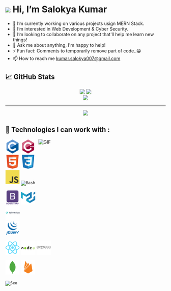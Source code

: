 # <img src="https://raw.githubusercontent.com/MartinHeinz/MartinHeinz/master/wave.gif" width="34px"> Hi, I’m Salokya Kumar
- 🔭 I’m currently working on various projects usign MERN Stack.
- 👀 I’m interested in Web Development & Cyber Security.
- 💞️ I’m looking to collaborate on any project that'll help me learn new things!
- 💬 Ask me about anything, I'm happy to help!
- ⚡ Fun fact: Comments to temporarily remove part of code..😁
- 📫 How to reach me kumar.salokya007@gmail.com

## &#x1f4c8; GitHub Stats

<div align="center">
  <img src="https://github-readme-stats.vercel.app/api?username=ksalokya&theme=chartreuse-dark&show_icons=true&hide_border=true" height="175px">
  <img src="https://github-readme-stats.vercel.app/api/top-langs/?username=ksalokya&langs_count=6&layout=compact&hide_border=true&theme=chartreuse-dark&show_icons=true&"            height="175px">
</div>

<div align="center">
    <img src="https://github-readme-streak-stats.herokuapp.com/?user=ksalokya&theme=tokyonight" width="60%">
</div>
<hr>

<div align="center">
    <img src="https://activity-graph.herokuapp.com/graph?username=ksalokya&theme=react-dark&hide_border=true&area=true">
</div>

## 🔧 Technologies I can work with :

<div>
  <img align="right" alt="GIF" src="https://github.com/ksalokya/ksalokya/blob/main/code.gif?raw=true" width="400" height="250" />
 
  <code><img height="45" alt="C" src="https://github.com/devicons/devicon/blob/master/icons/c/c-original.svg"></code>
  <code><img height="45" alt="C++" src="https://github.com/devicons/devicon/blob/master/icons/cplusplus/cplusplus-original.svg"></code>
  <code><img height="45" alt="HTML5" style="background: white;" src="https://github.com/devicons/devicon/blob/master/icons/html5/html5-original.svg"></code>
  <code><img height="45" alt="CSS3" style="background: white;" src="https://github.com/devicons/devicon/blob/master/icons/css3/css3-original.svg"></code>
  <code><img height="45" alt="JavaScript" style="background: white;" src="https://github.com/devicons/devicon/blob/master/icons/javascript/javascript-original.svg"></code>
  <code><img height="45" alt="Bash" style="background: white;" src="https://github.com/ksalokya/devicon/blob/master/icons/bash/bash-original.svg"></code>

  <code><img height="45" alt="Bootstrap" style="background: white;" src="https://github.com/devicons/devicon/blob/master/icons/bootstrap/bootstrap-plain-wordmark.svg"></code>
  <code><img height="45" alt="Material UI" style="background: white;" src="https://github.com/devicons/devicon/blob/master/icons/materialui/materialui-original.svg"></code>
  <code><img height="45" alt="Tailwind CSS" style="background: white;" src="https://github.com/devicons/devicon/blob/master/icons/tailwindcss/tailwindcss-original-wordmark.svg">   </code>
  <code><img height="45" alt="jQuery" style="background: white;" src="https://github.com/devicons/devicon/blob/master/icons/jquery/jquery-plain-wordmark.svg"></code>

  <code><img height="45" alt="React" style="background: white;" src="https://github.com/devicons/devicon/blob/master/icons/react/react-original.svg"></code>
  <code><img height="45" alt="Node.js" style="background: white;" src="https://github.com/devicons/devicon/blob/master/icons/nodejs/nodejs-original-wordmark.svg"></code>
  <code><img height="45" alt="Express.js" style="background: white;" src="https://github.com/devicons/devicon/blob/master/icons/express/express-original-wordmark.svg"></code>

  <code><img height="45" alt="MongoDB" style="background: white;" src="https://github.com/devicons/devicon/blob/master/icons/mongodb/mongodb-plain.svg"></code>
  <code><img height="45" alt="Firebase" style="background: white;" src="https://github.com/devicons/devicon/blob/master/icons/firebase/firebase-plain.svg"></code>
  
  <code><img height="45" alt="Seo" style="background: white;" src=""></code>
</div>

